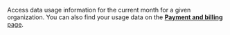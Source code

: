 Access data usage information for the current month for a given organization.
You can also find your usage data on the [**Payment and billing** page](/fleet/billing/).
